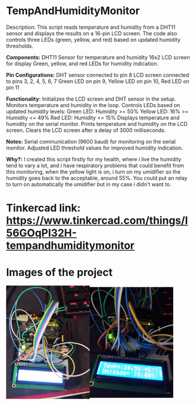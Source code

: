 # TempAndHumidityMonitor
Description:
This script reads temperature and humidity from a DHT11 sensor and displays the results on a 16-pin LCD screen. The code also controls three LEDs (green, yellow, and red) based on updated humidity thresholds.

<strong>Components:</strong>
DHT11 Sensor for temperature and humidity
16x2 LCD screen for display
Green, yellow, and red LEDs for humidity indication.

<strong>Pin Configurations:</strong>
DHT sensor connected to pin 8
LCD screen connected to pins 3, 2, 4, 5, 6, 7
Green LED on pin 9, Yellow LED on pin 10, Red LED on pin 11

<strong>Functionality:</strong>
Initializes the LCD screen and DHT sensor in the setup.
Monitors temperature and humidity in the loop.
Controls LEDs based on updated humidity levels:
Green LED: Humidity >= 50%
Yellow LED: 16% >= Humidity <= 49%
Red LED: Humidity <= 15%
Displays temperature and humidity on the serial monitor.
Prints temperature and humidity on the LCD screen.
Clears the LCD screen after a delay of 3000 milliseconds.

<strong>Notes:</strong>
Serial communication (9600 baud) for monitoring on the serial monitor.
Adjusted LED threshold values for improved humidity indication.

<strong>Why?:</strong>
I created this script firstly for my health, where i live the humidity tend to vary a lot, and i have respiratory problems that could benefit from this monitoring, when the yellow light is on, i turn on my umidifier so the humidity goes back to the acceptable, around 55%. You could put an relay to turn on automatically the umidifier but in my case i didn't want to.

# Tinkercad link: https://www.tinkercad.com/things/l56GOqPI32H-tempandhumiditymonitor

# Images of the project
<div style="display:flex; align-items: center;">
  <img src='Images/IMG_20240120_174706.jpg' alt='Image of the project 1' width="45%"'>
  <img src='Images/IMG_20240120_174713.jpg' alt='Image of the project 1' width="45%"'>
</div>
